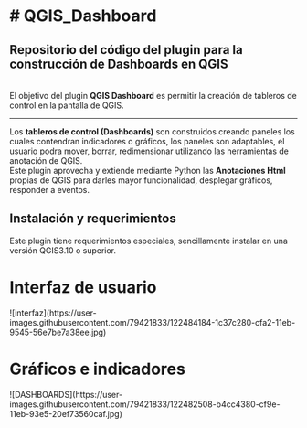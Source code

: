 <h1># QGIS_Dashboard</h1>
<h2><b>Repositorio del código del plugin para la construcción de Dashboards en QGIS</b></h2><br>
El objetivo del plugin <strong>QGIS Dashboard</strong> es permitir la creación de tableros de control en la pantalla de QGIS.<br>
<hr></hr>
Los <strong>tableros de control (Dashboards)</strong> son construidos creando paneles los cuales contendran indicadores o gráficos, los paneles son adaptables, el usuario podra mover, borrar, redimensionar utilizando las herramientas de anotación de QGIS.<br>
Este plugin aprovecha y extiende mediante Python las <strong>Anotaciones Html</strong> propias de QGIS para darles mayor funcionalidad, desplegar gráficos, responder a eventos.

<h2><strong>Instalación y requerimientos</strong></h2>
Este plugin tiene requerimientos especiales, sencillamente instalar en una versión QGIS3.10 o superior.<br>

<h1><b>Interfaz de usuario</b></h1>
![interfaz](https://user-images.githubusercontent.com/79421833/122484184-1c37c280-cfa2-11eb-9545-56e7be7a38ee.jpg)

<h1><b>Gráficos e indicadores</h1></b>
![DASHBOARDS](https://user-images.githubusercontent.com/79421833/122482508-b4cc4380-cf9e-11eb-93e5-20ef73560caf.jpg)








